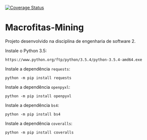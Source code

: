 [![Coverage Status](https://coveralls.io/repos/github/DanielVenturini/Macrofitas-Mining/badge.svg?branch=master)](https://coveralls.io/github/DanielVenturini/Macrofitas-Mining?branch=Release3)

# Macrofitas-Mining
Projeto desenvolvido na disciplina de engenharia de software 2.

Instale o Python 3.5:

```https://www.python.org/ftp/python/3.5.4/python-3.5.4-amd64.exe```

Instale a dependência ```requests```:

```python -m pip install requests```

Instale a dependência ```openpyxl```:

```python -m pip install openpyxl```

Instale a dependência ```bs4```:

```python -m pip install bs4```

Instale a dependência ```coveralls```:

```python -m pip install coveralls```

